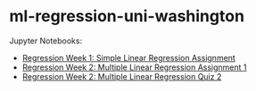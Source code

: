 # ml-regression-uni-washington

Jupyter Notebooks:

- [Regression Week 1: Simple Linear Regression Assignment](https://github.com/desicochrane/ml-regression-uni-washington/blob/master/Week_1/Week%201%20Assignment.ipynb)
- [Regression Week 2: Multiple Linear Regression Assignment 1](https://github.com/desicochrane/ml-regression-uni-washington/blob/master/Week_2/Week2_Assignment1.ipynb)
- [Regression Week 2: Multiple Linear Regression Quiz 2](https://github.com/desicochrane/ml-regression-uni-washington/blob/master/Week_2/Week2_Assignment2.ipynb)
